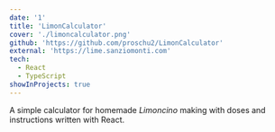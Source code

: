 ```yaml
---
date: '1'
title: 'LimonCalculator'
cover: './limoncalculator.png'
github: 'https://github.com/proschu2/LimonCalculator'
external: 'https://lime.sanziomonti.com'
tech:
  - React
  - TypeScript
showInProjects: true
---
```


A simple calculator for homemade _Limoncino_ making with doses and instructions written with React.
